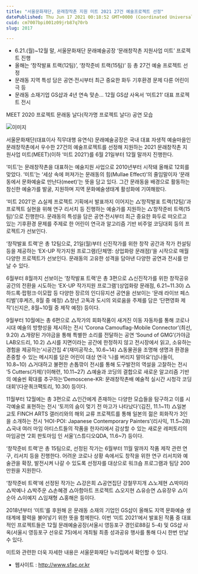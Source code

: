 ```yaml
---
title: "서울문화재단, 문래창작촌 지원 미트 2021 27건 예술프로젝트 선정"
datePublished: Thu Jun 17 2021 00:18:52 GMT+0000 (Coordinated Universal Time)
cuid: cm7007bpi001z09jrb87q70rb
slug: 2017

---
```



- 6.21.(월)~12월 말, 서울문화재단 문래예술공장 ‘문래창작촌 지원사업 미트’ 프로젝트 진행
- 올해는 ‘창작발표 트랙(12팀)’, ‘창작준비 트랙(15팀)’ 등 총 27건 예술 프로젝트 선정
- 문래동 지역 특성 담은 공연·전시부터 최근 중요한 화두 기후환경 문제 다룬 어린이극 등
- 문래동 소재기업 GS샵과 4년 연속 맞손… 12월 GS샵 사옥서 ‘미트21’ 대표 프로젝트 전시

MEET 2020 프로젝트 문래동 날다(작가명 프로젝트 날다) 공연 모습

![이미지](https://cdn.hashnode.com/res/hashnode/image/upload/v1739249426777/c9ed50cf-0d13-44d5-b088-134f068aca34.jpeg)

서울문화재단(대표이사 직무대행 유연식) 문래예술공장은 국내 대표 자생적 예술마을인 문래창작촌에서 우수한 27건의 예술프로젝트를 선정해 지원하는 2021 문래창작촌 지원사업 미트(MEET)(이하 ‘미트 2021’)를 6월 21일부터 12월 말까지 진행한다.

‘미트’는 문래창작촌을 대표하는 예술지원 사업으로 2010년부터 시작돼 올해로 12회를 맞았다. ‘미트’는 ‘세상 속에 퍼져가는 문래동의 힘(Mullae Effect)’의 줄임말이자 ‘문래동에서 문화예술로 만난다(meet)’는 뜻을 담고 있다. 그간 문래동을 배경으로 활동하는 참신한 예술가를 발굴, 지원하며 지역 문화예술생태계 활성화에 기여해왔다.

‘미트 2021’은 △실제 프로젝트 기획에서 발표까지 이어지는 △‘창작발표 트랙(12팀)’과 프로젝트 실현을 위해 연구 리서치 등 진행하는 예술가를 지원하는 △‘창작준비 트랙(15팀)’으로 진행한다. 문래동의 특성을 담은 공연·전시부터 최근 중요한 화두로 떠오르고 있는 기후환경 문제를 주제로 한 어린이 연극과 알고리즘 기반 비주얼 코딩대회 등의 프로젝트가 선보인다.

‘창작발표 트랙’은 총 12팀으로, 21일(월)부터 신진작가를 위한 창작 공간과 작가 컨설팅 등을 제공하는 ‘EX-UP 작가지원 프로그램(단체명: 상업화랑 문래점)’을 시작으로 매월 다양한 프로젝트가 선보인다. 문래동의 고유한 성격을 담아낸 다양한 공연과 전시를 만날 수 있다.

6월부터 8월까지 선보이는 ‘창작발표 트랙’은 총 3편으로 △신진작가를 위한 창작공유공간의 전환을 시도하는 ‘EX-UP 작가지원 프로그램’(상업화랑 문래점, 6.21~11.30) △하드록·팝펑크·이모팝 등 다양한 장르의 인디뮤지션 공연을 선보이는 ‘문래 라이브 페스티벌’(후케즈, 8월 중 예정) △청년 고독과 도시의 외로움을 주제를 담은 ‘단편영화 제작’(신지은, 8월~10월 중 제작 예정) 등이다.

9월부터 10월에는 총 6편으로 △작가의 회화작품이 새겨진 이동 자동차를 통해 코로나 시대 예술의 방향성을 제시하는 전시 ‘Corona Camouflag-Mobile Connector’(최선, 9.20) △개량된 가야금을 통해 특별한 소리를 전달하는 공연 ‘Sound of GMG’(가야금LAB오드리, 10.2) △시를 지면이라는 공간에 한정하지 않고 전시장에서 읽고, 소유하는 경험을 제공하는‘시공간집 4’(재미공작소, 10.6~14) △동물권을 조명해 생명과 환경을 존중할 수 있는 메시지를 담은 어린이 대상 연극 ‘나를 버리지 말아요’(넘나들이, 10.8~10) △거대하고 불편한 손톱깎이 전시를 통해 도구발전의 역설을 고찰하는 전시 ‘5 Cutters(가제)’(이해련, 10.11~27) △예술과 코딩의 결합으로 새로운 알고리즘 기반의 예술씬 확대를 추구하는‘Demoscene-KR: 문래창작촌배 예술적 실시간 시청각 코딩 대회’(다운쿼크팩토리, 10.30) 등이다.

11월부터 12월에는 총 3편으로 △인간에게 존재하는 다양한 모습들을 탐구하고 이를 시각예술로 표현하는 전시 ‘토끼의 숨이 멎기 전 마고가 나타났다’(김진, 11.1~11) △일본 교토 FINCH ARTS 갤러리와의 해외 교류 프로젝트를 통해 일본의 젊은 회화작가 3인을 소개하는 전시 ‘HOI-POI: Japanese Contemporary Painters’(리사익, 11.5~28) △국내 여러 마임 아티스트들의 작품을 한자리에서 감상할 수 있는 새로운 레퍼토리의 마임공연 ‘2회 판토마임 인 서울’(스튜디오QDA, 11.6~7) 등이다.

‘창작준비 트랙’은 총 15팀으로, 선정된 작가는 6월부터 11월 말까지 작품 제작 관련 연구, 리서치 등을 진행한다. 어려운 코로나 상황 속에서도 창작을 위한 연구 리서치와 예술관을 확장, 발전시켜 나갈 수 있도록 선정자를 대상으로 워크숍 프로그램과 팀당 200만원을 지원한다.

‘창작준비 트랙’에 선정된 작가는 △강은희 △공연집단 강철무지개 △노제현 △박미라 △박예나 △박주운 △손혜경 △아함아트 프로젝트 △오지현 △유승연 △유장우 △이순아 △이예지 △임재형 △홍해은 등이다.

2018년부터 ‘미트’를 후원해 온 문래동 소재의 기업인 GS샵이 올해도 지역 문화예술 생태계에 활력을 불어넣기 위한 뜻을 함께한다. 이번 ‘미트 2021’에서 발표된 작품 중 대표적인 프로젝트들은 12월 문래예술공장(서울시 영등포구 경인로88길 5-4) 및 GS샵 사옥(서울시 영등포구 선유로 75)에서 개최될 최종 성과공유 행사를 통해 다시 한번 만날 수 있다.

미트와 관련한 더욱 자세한 내용은 서울문화재단 누리집에서 확인할 수 있다.

- 웹사이트 : http://www.sfac.or.kr